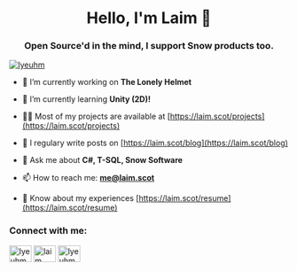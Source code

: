 <h1 align="center">Hello, I'm Laim 🧸</h1>
<h3 align="center">Open Source'd in the mind, I support Snow products too.</h3>

<p align="left"> <a href="https://twitter.com/lyeuhm" target="blank"><img src="https://img.shields.io/twitter/follow/lyeuhm?logo=twitter&style=for-the-badge" alt="lyeuhm" /></a> </p>

- 🔭 I’m currently working on **The Lonely Helmet**

- 🌱 I’m currently learning **Unity (2D)!**

- 👨‍💻 Most of my projects are available at [https://laim.scot/projects](https://laim.scot/projects)

- 📝 I regulary write posts on [https://laim.scot/blog](https://laim.scot/blog)

- 💬 Ask me about **C#, T-SQL, Snow Software**

- 📫 How to reach me: **me@laim.scot**

- 📄 Know about my experiences [https://laim.scot/resume](https://laim.scot/resume)

<h3 align="left">Connect with me:</h3>
<p align="left">
<a href="https://twitter.com/lyeuhm" target="blank"><img align="center" src="https://cdn.jsdelivr.net/npm/simple-icons@3.0.1/icons/twitter.svg" alt="lyeuhm" height="30" width="40" /></a>
<a href="https://linkedin.com/in/laim" target="blank"><img align="center" src="https://cdn.jsdelivr.net/npm/simple-icons@3.0.1/icons/linkedin.svg" alt="laim" height="30" width="40" /></a>
<a href="https://instagram.com/goosetuv" target="blank"><img align="center" src="https://cdn.jsdelivr.net/npm/simple-icons@3.0.1/icons/instagram.svg" alt="lyeuhm" height="30" width="40" /></a>
</p>
